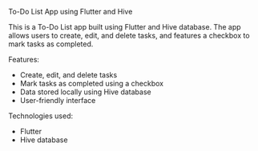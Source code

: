 To-Do List App using Flutter and Hive

This is a To-Do List app built using Flutter and Hive database. The app allows users to create, edit, and delete tasks, and features a checkbox to mark tasks as completed.

Features:

- Create, edit, and delete tasks
- Mark tasks as completed using a checkbox
- Data stored locally using Hive database
- User-friendly interface

Technologies used:

- Flutter
- Hive database
